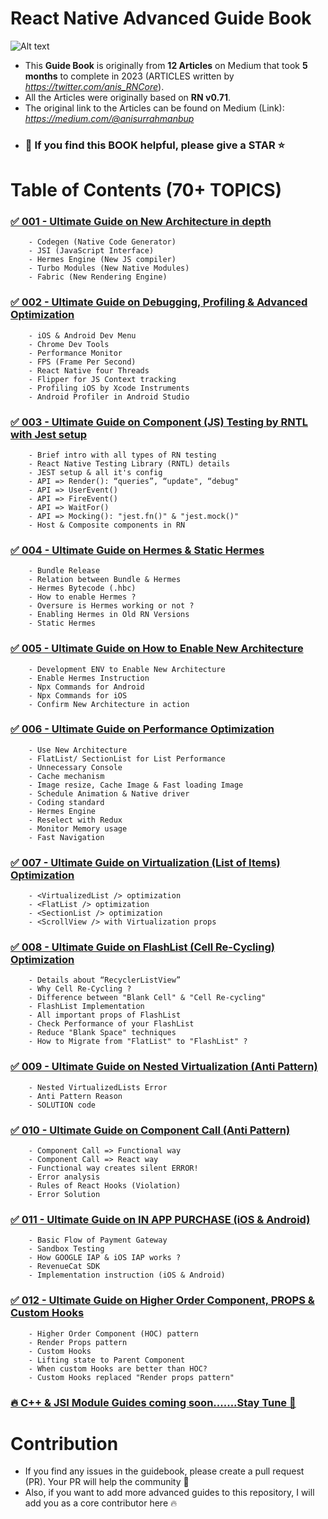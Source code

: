 # React Native Advanced Guide Book

![Alt text](<images/Screenshot 2024-01-01 at 1.32.08 AM.png>)

- This **Guide Book** is originally from **12 Articles** on Medium that took **5 months** to complete in 2023 (ARTICLES written by *https://twitter.com/anis_RNCore*).
- All the Articles were originally based on **RN v0.71**.
- The original link to the Articles can be found on Medium (Link): *https://medium.com/@anisurrahmanbup*
- ### 🙏 If you find this BOOK helpful, please give a STAR ⭐️

# Table of Contents (70+ TOPICS)

### [✅ 001 - Ultimate Guide on New Architecture in depth](https://github.com/anisurrahman072/React-Native-Advanced-Guide/blob/master/New-Architecture/New-Architecture-in-depth.md)

        - Codegen (Native Code Generator)
        - JSI (JavaScript Interface)
        - Hermes Engine (New JS compiler)
        - Turbo Modules (New Native Modules)
        - Fabric (New Rendering Engine)

### [✅ 002 - Ultimate Guide on Debugging, Profiling & Advanced Optimization](https://github.com/anisurrahman072/React-Native-Advanced-Guide/blob/master/Debugging-Profiling/Debugging-and-Profiling-ultimate-guide.md)

        - iOS & Android Dev Menu
        - Chrome Dev Tools
        - Performance Monitor
        - FPS (Frame Per Second)
        - React Native four Threads
        - Flipper for JS Context tracking
        - Profiling iOS by Xcode Instruments
        - Android Profiler in Android Studio

### [✅ 003 - Ultimate Guide on Component (JS) Testing by RNTL with Jest setup](https://github.com/anisurrahman072/React-Native-Advanced-Guide/blob/master/Testing/RNTL-Component-Testing-ultimate-guide.md)

        - Brief intro with all types of RN testing
        - React Native Testing Library (RNTL) details
        - JEST setup & all it's config
        - API => Render(): “queries”, “update", “debug"
        - API => UserEvent()
        - API => FireEvent()
        - API => WaitFor()
        - API => Mocking(): "jest.fn()" & "jest.mock()"
        - Host & Composite components in RN

### [✅ 004 - Ultimate Guide on Hermes & Static Hermes](https://github.com/anisurrahman072/React-Native-Advanced-Guide/blob/master/New-Architecture/Hermes-and-Static-Hermes-in-depth.md)

        - Bundle Release
        - Relation between Bundle & Hermes
        - Hermes Bytecode (.hbc)
        - How to enable Hermes ?
        - Oversure is Hermes working or not ?
        - Enabling Hermes in Old RN Versions
        - Static Hermes

### [✅ 005 - Ultimate Guide on How to Enable New Architecture](https://github.com/anisurrahman072/React-Native-Advanced-Guide/blob/master/New-Architecture/How-to-Enable-New-Architecture.md)

        - Development ENV to Enable New Architecture
        - Enable Hermes Instruction
        - Npx Commands for Android
        - Npx Commands for iOS
        - Confirm New Architecture in action

### [✅ 006 - Ultimate Guide on Performance Optimization](https://github.com/anisurrahman072/React-Native-Advanced-Guide/blob/master/Performance-Optimization/Performance-Optimization-coding-guide.md)

        - Use New Architecture
        - FlatList/ SectionList for List Performance
        - Unnecessary Console
        - Cache mechanism
        - Image resize, Cache Image & Fast loading Image
        - Schedule Animation & Native driver
        - Coding standard
        - Hermes Engine
        - Reselect with Redux
        - Monitor Memory usage
        - Fast Navigation

### [✅ 007 - Ultimate Guide on Virtualization (List of Items) Optimization](https://github.com/anisurrahman072/React-Native-Advanced-Guide/blob/master/List-and-Virtualization/All-ListView-and-Virtualization-Optimization.md)

        - <VirtualizedList /> optimization
        - <FlatList /> optimization
        - <SectionList /> optimization
        - <ScrollView /> with Virtualization props

### [✅ 008 - Ultimate Guide on FlashList (Cell Re-Cycling) Optimization](https://github.com/anisurrahman072/React-Native-Advanced-Guide/blob/master/List-and-Virtualization/FlashList-Cell-Recycling-details.md)

        - Details about “RecyclerListView”
        - Why Cell Re-Cycling ?
        - Difference between "Blank Cell" & "Cell Re-cycling"
        - FlashList Implementation
        - All important props of FlashList
        - Check Performance of your FlashList
        - Reduce "Blank Space" techniques
        - How to Migrate from "FlatList" to "FlashList" ?

### [✅ 009 - Ultimate Guide on Nested Virtualization (Anti Pattern)](https://github.com/anisurrahman072/React-Native-Advanced-Guide/blob/master/Anti-Patterns/Nested-Virtualization-anti-pattern.md)

        - Nested VirtualizedLists Error
        - Anti Pattern Reason
        - SOLUTION code

### [✅ 010 - Ultimate Guide on Component Call (Anti Pattern)](https://github.com/anisurrahman072/React-Native-Advanced-Guide/blob/master/Anti-Patterns/Component-Call-anti-pattern.md)

        - Component Call => Functional way
        - Component Call => React way
        - Functional way creates silent ERROR!
        - Error analysis
        - Rules of React Hooks (Violation)
        - Error Solution

### [✅ 011 - Ultimate Guide on IN APP PURCHASE (iOS & Android)](https://github.com/anisurrahman072/React-Native-Advanced-Guide/blob/master/In-App-Purchase/In-App-Purchase-details-implementation.md)

        - Basic Flow of Payment Gateway
        - Sandbox Testing
        - How GOOGLE IAP & iOS IAP works ?
        - RevenueCat SDK
        - Implementation instruction (iOS & Android)

### [✅ 012 - Ultimate Guide on Higher Order Component, PROPS & Custom Hooks](https://github.com/anisurrahman072/React-Native-Advanced-Guide/blob/master/Components-and-Hooks/HOC-Props-and-Custom-Hooks.md)

        - Higher Order Component (HOC) pattern
        - Render Props pattern
        - Custom Hooks
        - Lifting state to Parent Component
        - When custom Hooks are better than HOC?
        - Custom Hooks replaced "Render props pattern"

### [🔥 C++ & JSI Module Guides coming soon.......Stay Tune 🚀]()

# Contribution

- If you find any issues in the guidebook, please create a pull request (PR). Your PR will help the community 🚀
- Also, if you want to add more advanced guides to this repository, I will add you as a core contributor here 🔥
